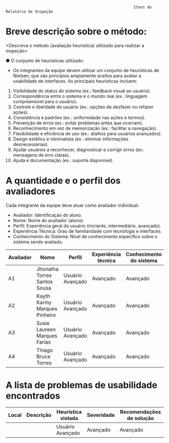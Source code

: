                                                              Itens do Relatório de Inspeção                                               


# Breve descrição sobre o método:

<Descreva o método (avaliação heurística) utilizado para realizar a inspeção>

● O conjunto de heurísticas utilizado:
- Os integrantes da equipe devem utilizar um conjunto de heurísticas de Nielsen, que são princípios
amplamente aceitos para avaliar a usabilidade de interfaces. As principais heurísticas incluem:
1. Visibilidade do status do sistema (ex.: feedback visual ao usuário).
2. Correspondência entre o sistema e o mundo real (ex.: linguagem compreensível para o usuário).
3. Controle e liberdade do usuário (ex.: opções de desfazer ou refazer ações).
4. Consistência e padrões (ex.: uniformidade nas ações e termos).
5. Prevenção de erros (ex.: evitar problemas antes que ocorram).
6. Reconhecimento em vez de memorização (ex.: facilitar a navegação).
7. Flexibilidade e eficiência de uso (ex.: atalhos para usuários avançados).
8. Design estético e minimalista (ex.: eliminar informações desnecessárias).
9. Ajudar usuários a reconhecer, diagnosticar e corrigir erros (ex.: mensagens de erro claras).
10. Ajuda e documentação (ex.: suporte disponível).

# A quantidade e o perfil dos avaliadores

Cada integrante da equipe deve atuar como avaliador individual:
- Avaliador: Identificação do aluno.
- Nome: Nome do avaliador (aluno).
- Perfil: Experiência geral do usuário (iniciante, intermediário, avançado).
- Experiência Técnica: Grau de familiaridade com tecnologia e interfaces.
- Conhecimento do Sistema: Nível de conhecimento específico sobre o sistema sendo avaliado.

| Avaliador |      Nome    |    Perfil    |         Experiência técnica    |   Conhecimento do sistema    | 
|-----------|--------------|--------------|--------------------------------|------------------------------|
|     A1    |  Jhonatha Torres Santos Sousa       |  Usuário Avançado            |      Avançado     |    Avançado                          |
|     A2    |  Kayth Kariny Marques Pinheiro      |  Usuário Avançado            |      Avançado     |    Avançado                          |
|     A3    |  Susie Laureen Marques Farias       |  Usuário Avançado            |      Avançado     |    Avançado                          |
|     A4    |  Thiago Bruce Torres                |  Usuário Avançado            |      Avançado     |    Avançado                          |

# A lista de problemas de usabilidade encontrados

| Local |      Descrição    |    Heurística violada    |         Severidade    |   Recomendações de solução    | 
|-------|-------------------|--------------------------|-----------------------|-------------------------------
|       |                   |  Usuário Avançado        |      Avançado         |    Avançado                   |




